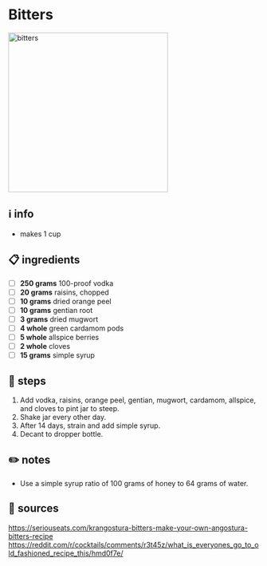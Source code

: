 # Bitters
<img src="https://static.onecms.io/wp-content/uploads/sites/9/2021/09/20/homemade-aromatic-bitters-FT-RECIPE0921.jpg" alt="bitters" width="320"/>  

## ℹ️ info  
* makes 1 cup  

## 📋 ingredients  
- [ ] **250	grams**	100-proof vodka
- [ ] **20	grams**	raisins, chopped
- [ ] **10	grams**	dried orange peel
- [ ] **10	grams**	gentian root
- [ ] **3	grams**	dried mugwort
- [ ] **4	whole**	green cardamom pods
- [ ] **5	whole**	allspice berries
- [ ] **2	whole**	cloves
- [ ] **15	grams**	simple syrup

## 🥃 steps  
1. Add vodka, raisins, orange peel, gentian, mugwort, cardamom, allspice, and cloves to pint jar to steep.
2. Shake jar every other day.
3. After 14 days, strain and add simple syrup.
4. Decant to dropper bottle.

## ✏️ notes  
* Use a simple syrup ratio of 100 grams of honey to 64 grams of water.

## 🔗 sources  
https://seriouseats.com/krangostura-bitters-make-your-own-angostura-bitters-recipe  
https://reddit.com/r/cocktails/comments/r3t45z/what_is_everyones_go_to_old_fashioned_recipe_this/hmd0f7e/  
